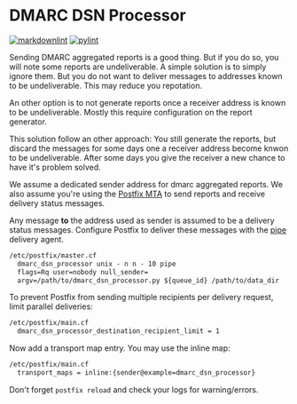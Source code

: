 # DMARC DSN Processor

[![markdownlint](https://github.com/andreasschulze/dmarc_dsn_processor/actions/workflows/markdownlint.yml/badge.svg)](https://github.com/andreasschulze/dmarc_dsn_processor/actions/workflows/markdownlint.yml)
[![pylint](https://github.com/andreasschulze/dmarc_dsn_processor/actions/workflows/pylint.yml/badge.svg)](https://github.com/andreasschulze/dmarc_dsn_processor/actions/workflows/pylint.yml)

Sending DMARC aggregated reports is a good thing. But if you do so, you will
note some reports are undeliverable. A simple solution is to simply ignore them.
But you do not want to deliver messages to addresses known to be undeliverable.
This may reduce you repotation.

An other option is to not generate reports once a receiver address is known to
be undeliverable. Mostly this require configuration on the report generator.

This solution follow an other approach: You still generate the reports, but
discard the messages for some days one a receiver address become knwon to be
undeliverable. After some days you give the receiver a new chance to have it's
problem solved.

We assume a dedicated sender address for dmarc aggregated reports. We also
assume you're using the [Postfix MTA](https://www.postfix.org) to send reports
and receive delivery status messages.

Any message **to** the address used as sender is assumed to be a delivery
status messages. Configure Postfix to deliver these messages with the
[pipe](http://www.postfix.org/pipe.8.html) delivery agent.

```txt
/etc/postfix/master.cf
  dmarc_dsn_processor unix - n n - 10 pipe
  flags=Rq user=nobody null_sender=
  argv=/path/to/dmarc_dsn_processor.py ${queue_id} /path/to/data_dir
```

To prevent Postfix from sending multiple recipients per delivery
request, limit parallel deliveries:

```txt
/etc/postfix/main.cf
  dmarc_dsn_processor_destination_recipient_limit = 1
```

Now add a transport map entry. You may use the inline map:

```txt
/etc/postfix/main.cf
  transport_maps = inline:{sender@example=dmarc_dsn_processor}
```

Don't forget `postfix reload` and check your logs for warning/errors.
